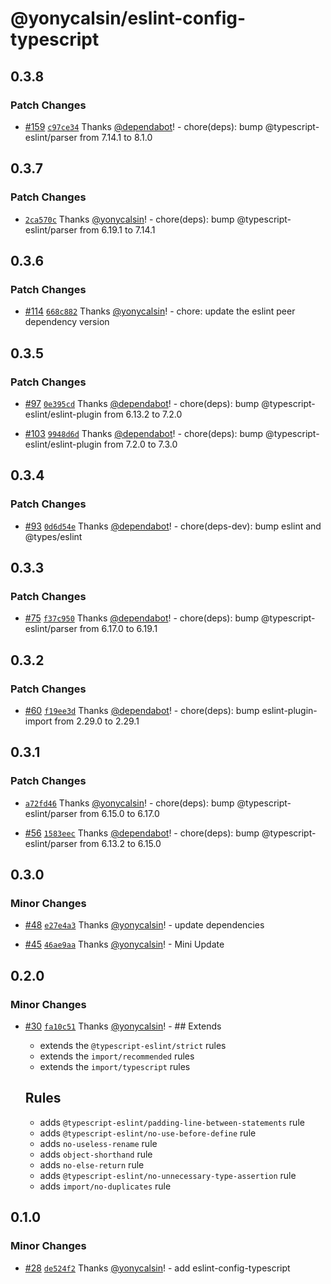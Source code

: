 # @yonycalsin/eslint-config-typescript

## 0.3.8

### Patch Changes

- [#159](https://github.com/yonycalsin/eslint-config/pull/159) [`c97ce34`](https://github.com/yonycalsin/eslint-config/commit/c97ce34b85660c113e22999a31d496304c91264b) Thanks [@dependabot](https://github.com/apps/dependabot)! - chore(deps): bump @typescript-eslint/parser from 7.14.1 to 8.1.0

## 0.3.7

### Patch Changes

- [`2ca570c`](https://github.com/yonycalsin/eslint-config/commit/2ca570c7e52b87fc8b4947f2120191e8cf3756b0) Thanks [@yonycalsin](https://github.com/yonycalsin)! - chore(deps): bump @typescript-eslint/parser from 6.19.1 to 7.14.1

## 0.3.6

### Patch Changes

- [#114](https://github.com/yonycalsin/eslint-config/pull/114) [`668c882`](https://github.com/yonycalsin/eslint-config/commit/668c882615fbdeb13562f314d9576d74e6f3144f) Thanks [@yonycalsin](https://github.com/yonycalsin)! - chore: update the eslint peer dependency version

## 0.3.5

### Patch Changes

- [#97](https://github.com/yonycalsin/eslint-config/pull/97) [`0e395cd`](https://github.com/yonycalsin/eslint-config/commit/0e395cd4bd2925242d5114d45ca2015f4a3d0779) Thanks [@dependabot](https://github.com/apps/dependabot)! - chore(deps): bump @typescript-eslint/eslint-plugin from 6.13.2 to 7.2.0

- [#103](https://github.com/yonycalsin/eslint-config/pull/103) [`9948d6d`](https://github.com/yonycalsin/eslint-config/commit/9948d6d9a51a593baed836bd3393ce10f11b05ad) Thanks [@dependabot](https://github.com/apps/dependabot)! - chore(deps): bump @typescript-eslint/eslint-plugin from 7.2.0 to 7.3.0

## 0.3.4

### Patch Changes

- [#93](https://github.com/yonycalsin/eslint-config/pull/93) [`0d6d54e`](https://github.com/yonycalsin/eslint-config/commit/0d6d54e2af9c65153bfba4594c1e57ddc31f566d) Thanks [@dependabot](https://github.com/apps/dependabot)! - chore(deps-dev): bump eslint and @types/eslint

## 0.3.3

### Patch Changes

- [#75](https://github.com/yonycalsin/eslint-config/pull/75) [`f37c950`](https://github.com/yonycalsin/eslint-config/commit/f37c9508f244f154795ef1d581ebed8319e8ece4) Thanks [@dependabot](https://github.com/apps/dependabot)! - chore(deps): bump @typescript-eslint/parser from 6.17.0 to 6.19.1

## 0.3.2

### Patch Changes

- [#60](https://github.com/yonycalsin/eslint-config/pull/60) [`f19ee3d`](https://github.com/yonycalsin/eslint-config/commit/f19ee3de62e6e94cea776074ad92f20cd8f6c7e1) Thanks [@dependabot](https://github.com/apps/dependabot)! - chore(deps): bump eslint-plugin-import from 2.29.0 to 2.29.1

## 0.3.1

### Patch Changes

- [`a72fd46`](https://github.com/yonycalsin/eslint-config/commit/a72fd46712c2fab423ca89a177b1c4f6540633f3) Thanks [@yonycalsin](https://github.com/yonycalsin)! - chore(deps): bump @typescript-eslint/parser from 6.15.0 to 6.17.0

- [#56](https://github.com/yonycalsin/eslint-config/pull/56) [`1583eec`](https://github.com/yonycalsin/eslint-config/commit/1583eec367a8366e9a25f9971c4778a3bbf3a59f) Thanks [@dependabot](https://github.com/apps/dependabot)! - chore(deps): bump @typescript-eslint/parser from 6.13.2 to 6.15.0

## 0.3.0

### Minor Changes

- [#48](https://github.com/yonycalsin/eslint-config/pull/48) [`e27e4a3`](https://github.com/yonycalsin/eslint-config/commit/e27e4a3fc55589ccc610cf59fa8eedbf380c9f85) Thanks [@yonycalsin](https://github.com/yonycalsin)! - update dependencies

- [#45](https://github.com/yonycalsin/eslint-config/pull/45) [`46ae9aa`](https://github.com/yonycalsin/eslint-config/commit/46ae9aa742c414209ecc5a78aaa7aa698a82c1cf) Thanks [@yonycalsin](https://github.com/yonycalsin)! - Mini Update

## 0.2.0

### Minor Changes

- [#30](https://github.com/yonycalsin/eslint-config/pull/30) [`fa10c51`](https://github.com/yonycalsin/eslint-config/commit/fa10c51b759af15a4038adb95fc62b482117a02f) Thanks [@yonycalsin](https://github.com/yonycalsin)! - ## Extends

  - extends the `@typescript-eslint/strict` rules
  - extends the `import/recommended` rules
  - extends the `import/typescript` rules

  ## Rules

  - adds `@typescript-eslint/padding-line-between-statements` rule
  - adds `@typescript-eslint/no-use-before-define` rule
  - adds `no-useless-rename` rule
  - adds `object-shorthand` rule
  - adds `no-else-return` rule
  - adds `@typescript-eslint/no-unnecessary-type-assertion` rule
  - adds `import/no-duplicates` rule

## 0.1.0

### Minor Changes

- [#28](https://github.com/yonycalsin/eslint-config/pull/28) [`de524f2`](https://github.com/yonycalsin/eslint-config/commit/de524f22afaa30a9a5fade1867865bf927ab9e84) Thanks [@yonycalsin](https://github.com/yonycalsin)! - add eslint-config-typescript
